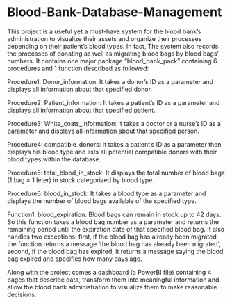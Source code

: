 # Blood-Bank-Database-Management
This project is a useful yet a must-have system for the blood bank’s administration to visualize their assets and 
organize their processes depending on their patient’s blood types. 
In fact, The system also records the processes of donating as well as migrating blood bags by blood bags’ numbers. 
It contains one major package “blood_bank_pack” containing 6 procedures and 1 function described as followed:

Procedure1: Donor_information: It takes a donor’s ID as a parameter and displays all information about that
specified donor.

Procedure2: Patient_information: It takes a patient’s ID as a parameter and displays all information about that
specified patient.

Procedure3: White_coats_information: It takes a doctor or a nurse’s ID as a parameter and displays all information 
about that specified person.

Procedure4: compatible_donors: It takes a patient’s ID as a parameter then displays his blood type and lists all 
potential compatible donors with their blood types within the database.

Procedure5: total_blood_in_stock: It displays the total number of blood bags (1 bag = 1 leter) in stock categorized 
by blood type.

Procedure6: blood_in_stock: It takes a blood type as a parameter and displays the number of blood bags available 
of the specified type.

Function1: blood_expiration: Blood bags can remain in stock up to 42 days. So this function takes a blood bag 
number as a parameter and returns the remaining period until the expiration date of that specified blood bag. It also 
handles two exceptions: first, if the blood bag has already been migrated, the function returns a message ‘the blood 
bag has already been migrated’, second, if the blood bag has expired, it returns a message saying the blood bag 
expired and specifies how many days ago.


Along with the project comes a dashboard (a PowerBI file) containing 4 pages that describe data, transform them 
into meaningful information and allow the blood bank administration to visualize them to make reasonable 
decisions.

